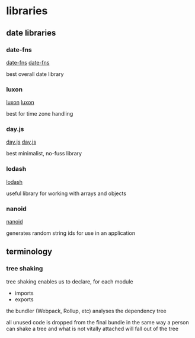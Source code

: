 # libraries

## date libraries

### date-fns

[date-fns](https://date-fns.org)
[date-fns](https://www.skypack.dev/view/date-fns)

best overall date library

### luxon

[luxon](https://moment.github.io/luxon)
[luxon](https://www.skypack.dev/view/luxon)

best for time zone handling

### day.js

[day.js](https://www.skypack.dev/view/dayjs)
[day.js](https://day.js.org)

best minimalist, no-fuss library

### lodash

[lodash](https://lodash.com)

useful library for working with arrays and objects

### nanoid

[nanoid](https://www.npmjs.com/package/nanoid)

generates random string ids for use in an application

## terminology

### tree shaking

tree shaking enables us to declare, for each module

- imports
- exports

the bundler (Webpack, Rollup, etc) analyses the dependency tree

all unused code is dropped from the final bundle in the same way a person can shake a tree and what is not vitally attached will fall out of the tree

